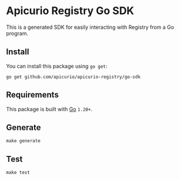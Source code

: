 # Apicurio Registry Go SDK

This is a generated SDK for easily interacting with Registry from a Go program.

## Install

You can install this package using `go get`:

```
go get github.com/apicurio/apicurio-registry/go-sdk
```

## Requirements

This package is built with [Go](https://go.dev/) `1.20+`.

## Generate

```
make generate
```

## Test

```
make test
```
